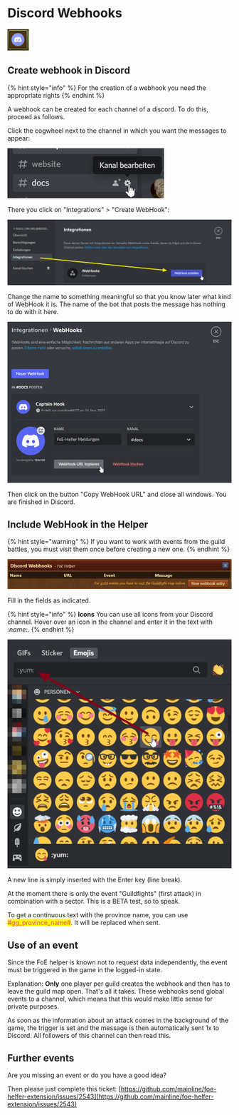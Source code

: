 # Discord Webhooks

![Aufbau](./.images/modul-icon.png)

## Create webhook in Discord

{% hint style="info" %}
For the creation of a webhook you need the appropriate rights
{% endhint %}

A webhook can be created for each channel of a discord. To do this, proceed as follows.

Click the cogwheel next to the channel in which you want the messages to appear:

![Aufbau](./.images/search-channel.png)

There you click on "Integrations" > "Create WebHook":

![Aufbau](./.images/integration-create-webhook.png)

Change the name to something meaningful so that you know later what kind of WebHook it is. The name of the bot that posts the message has nothing to do with it here.

![Aufbau](./.images/change-name-and-save.png)

Then click on the button "Copy WebHook URL" and close all windows. You are finished in Discord.

## Include WebHook in the Helper

{% hint style="warning" %}
If you want to work with events from the guild battles, you must visit them once before creating a new one.
{% endhint %}

![Übersicht](./.images/overview.png)

Fill in the fields as indicated.

{% hint style="info" %}
**Icons** You can use all icons from your Discord channel. Hover over an icon in the channel and enter it in the text with _:name:_.
{% endhint %}

![Aufbau](./.images/emojis.png)

A new line is simply inserted with the Enter key (line break).

At the moment there is only the event "Guildfights" (first attack) in combination with a sector. This is a BETA test, so to speak.

To get a continuous text with the province name, you can use <mark style="color: #e83e8c;">#gg_province_name#</mark>. It will be replaced when sent.

## Use of an event

Since the FoE helper is known not to request data independently, the event must be triggered in the game in the logged-in state.

Explanation: **Only** one player per guild creates the webhook and then has to leave the guild map open. That's all it takes. These webhooks send global events to a channel, which means that this would make little sense for private purposes.

As soon as the information about an attack comes in the background of the game, the trigger is set and the message is then automatically sent 1x to Discord. All followers of this channel can then read this.

## Further events

Are you missing an event or do you have a good idea?

Then please just complete this ticket: [https://github.com/mainIine/foe-helfer-extension/issues/2543](https://github.com/mainIine/foe-helfer-extension/issues/2543)